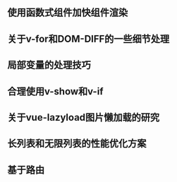 ## 使用函数式组件加快组件渲染









## 关于v-for和DOM-DIFF的一些细节处理







## 局部变量的处理技巧







## 合理使用v-show和v-if



## 关于vue-lazyload图片懒加载的研究



## 长列表和无限列表的性能优化方案



## 基于路由